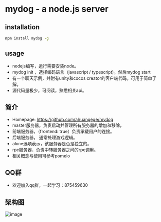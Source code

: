 mydog - a node.js server
===========================


## installation

```bash
npm install mydog -g
```

## usage

* nodejs编写，运行需要安装node。
* mydog init ，选择编码语言（javascript / typescript)。然后mydog start
* 有一个聊天示例，并附有unity和cocos creator的客户端代码。可用于简单了解。
* 源代码量极少，可阅读，熟悉相关api。

## 简介

* Homepage: <https://github.com/ahuangege/mydog>
* master服务器，负责启动并管理所有服务器的增加和移除。
* 前端服务器，（frontend: true）负责承载用户的连接。
* 后端服务器， 通常处理游戏逻辑。
* alone选项表示，该服务器是否是独立的。
* rpc服务器，负责中转服务器之间的rpc调用。
* 相关概念与使用可参考pomelo

## QQ群

* 欢迎加入qq群，一起学习：875459630

## 架构图

![image](https://github.com/ahuangege/mydog/blob/master/lib/mydog.png)
